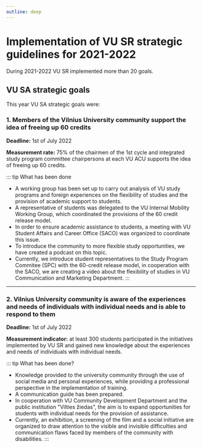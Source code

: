 ```yaml
---
outline: deep
---
```


<script setup lang="ts">
import TimelineItemSection from '../../../components/TimelineItemSection.vue'
import vusaGoals from '../../../data/vusaGoals.EN.ts'
</script>

# Implementation of VU SR strategic guidelines for 2021-2022

During 2021-2022 VU SR implemented more than 20 goals.

## VU SA strategic goals

This year VU SA strategic goals were:

### 1. Members of the Vilnius University community support the idea of freeing up 60 credits

**Deadline:** 1st of July 2022

**Measurement rate:** 75% of the chairmen of the 1st cycle and
integrated study program committee chairpersons at each VU ACU supports
the idea of freeing up 60 credits.

<TimelineItemSection :items="vusaGoals['1']" english></TimelineItemSection>

::: tip What has been done

- A working group has been set up to carry out analysis of VU study
  programs and foreign experiences on the flexibility of studies and
  the provision of academic support to students.
- A representative of
  students was delegated to the VU Internal Mobility Working Group,
  which coordinated the provisions of the 60 credit release model.
- In
  order to ensure academic assistance to students, a meeting with VU
  Student Affairs and Career Office (SACO) was organized to coordinate
  this issue.
- To introduce the community to more flexible study
  opportunities, we have created a podcast on this topic.
- Currently,
  we introduce student representatives to the Study Program Commitee
  (SPC) with the 60-credit release model, in cooperation with the
  SACO, we are creating a video about the flexibility of studies in VU
  Communication and Marketing Department.
  :::

---

### 2. Vilnius University community is aware of the experiences and needs of individuals with individual needs and is able to respond to them

**Deadline:** 1st of July 2022

**Measurement indicator:** at least 300 students participated in the
initiatives implemented by VU SR and gained new knowledge about the
experiences and needs of individuals with individual needs.

<TimelineItemSection :items="vusaGoals['2']" english></TimelineItemSection>

::: tip What has been done?

- Knowledge provided to the university community through the use of
  social media and personal experiences, while providing a
  professional perspective in the implementation of training.
- A
  communication guide has been prepared.
- In cooperation with VU
  Community Development Department and the public institution
  \"Vilties žiedas\", the aim is to expand opportunities for students
  with individual needs for the provision of assistance.
- Currently, an
  exhibition, a screening of the film and a social initiative are
  organized to draw attention to the visible and invisible
  difficulties and communication flaws faced by members of the
  community with disabilities.
  :::
